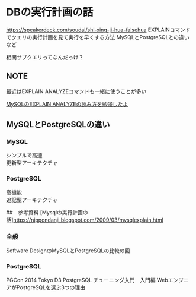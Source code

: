 # DBの実行計画の話

https://speakerdeck.com/soudai/shi-xing-ji-hua-falsehua
EXPLAINコマンドでクエリの実行計画を見て実行を早くする方法
MySQLとPostgreSQLとの違いなど

相関サブクエリってなんだっけ？

## NOTE

最近はEXPLAIN ANALYZEコマンドも一緒に使うことが多い

[MySQLのEXPLAIN ANALYZEの読み方を勉強したよ](https://qiita.com/Nyokki/items/c2d95cb2a75d3c0acb64)

## MySQLとPostgreSQLの違い

### MySQL

シンプルで高速  
更新型アーキテクチャ

### PostgreSQL
高機能  
追記型アーキテクチャ

##　参考資料
[Mysqlの実行計画の話]https://nippondanji.blogspot.com/2009/03/mysqlexplain.html
### 全般

Software DesignのMySQLとPostgreSQLの比較の回

### PostgreSQL
PGCon 2014 Tokyo D3 PostgreSQL チューニング入門　入門編
WebエンジニアがPostgreSQLを選ぶ3つの理由

